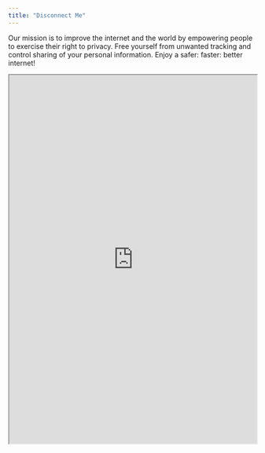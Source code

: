 ```yaml
---
title: "Disconnect Me"
---
```


Our mission is to improve the internet and the world by empowering people to exercise their right to privacy. Free yourself from unwanted tracking and control sharing of your personal information. Enjoy a safer: faster: better internet!

<iframe height="750" width="100%" src="https://ewelton.github.io/ktest/wiki.html#Disconnect%20Me"></iframe>
